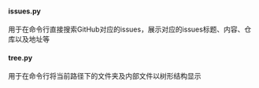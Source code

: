 #### issues.py

用于在命令行直接搜索GitHub对应的issues，展示对应的issues标题、内容、仓库以及地址等


#### tree.py

用于在命令行将当前路径下的文件夹及内部文件以树形结构显示


